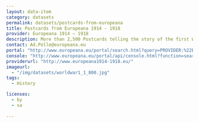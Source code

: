 ```yaml
---
layout: data-item
category: datasets
permalink: datasets/postcards-from-europeana
title: Postcards from Europeana 1914 - 1918
provider: Europeana 1914 – 1918
description: More than 2,500 Postcards telling the story of the first World War.
contact: Ad.Polle@europeana.eu
portal: "http://www.europeana.eu/portal/search.html?query=PROVIDER:%22Europeana%201914%20-%201918%22&qf=REUSABILITY:open&qf=TYPE:IMAGE&qf=postcards" 
console: "http://www.europeana.eu/portal/api/console.html?function=search&query=PROVIDER:%22Europeana%201914%20-%201918%22&qf=REUSABILITY:open&qf=TYPE:IMAGE&qf=postcards"
providerurl: "http://www.europeana1914-1918.eu/"
imageurl: 
  - "/img/datasets/worldwar1_1_800.jpg"
tags:
  - History

licenses:
  - by
  - sa  
      
---
```

